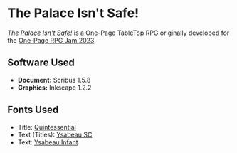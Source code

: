 # The Palace Isn't Safe!

[*The Palace Isn't Safe!*](https://iohanna.itch.io/the-palace-isnt-safe) is a One-Page TableTop RPG originally developed for the [One-Page RPG Jam 2023](https://itch.io/jam/one-page-rpg-jam-2023).

## Software Used

- **Document:** Scribus 1.5.8
- **Graphics:** Inkscape 1.2.2

## Fonts Used

- Title: [Quintessential](https://fonts.google.com/specimen/Quintessential)
- Text (Titles): [Ysabeau SC](https://fonts.google.com/specimen/Ysabeau+SC)
- Text: [Ysabeau Infant](https://fonts.google.com/specimen/Ysabeau+Infant)
